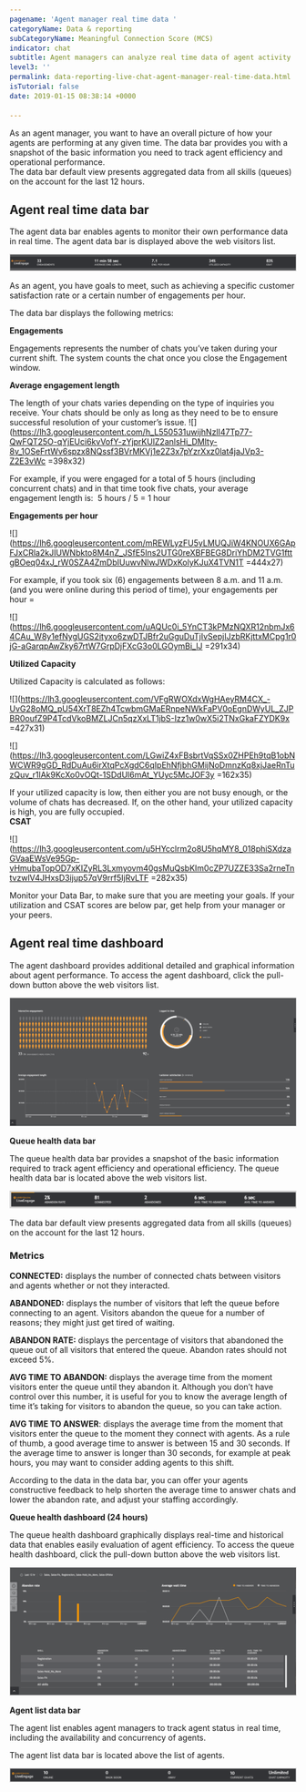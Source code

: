 ```yaml
---
pagename: 'Agent manager real time data '
categoryName: Data & reporting
subCategoryName: Meaningful Connection Score (MCS)
indicator: chat
subtitle: Agent managers can analyze real time data of agent activity
level3: ''
permalink: data-reporting-live-chat-agent-manager-real-time-data.html
isTutorial: false
date: 2019-01-15 08:38:14 +0000

---
```

As an agent manager, you want to have an overall picture of how your agents are performing at any given time. The data bar provides you with a snapshot of the basic information you need to track agent efficiency and operational performance.  
The data bar default view presents aggregated data from all skills (queues) on the account for the last 12 hours.

## **Agent real time data bar**

The agent data bar enables agents to monitor their own performance data in real time. The agent data bar is displayed above the web visitors list.

![](/img/agentchatadata1.png)

As an agent, you have goals to meet, such as achieving a specific customer satisfaction rate or a certain number of engagements per hour.

The data bar displays the following metrics:

**Engagements**

Engagements represents the number of chats you’ve taken during your current shift. The system counts the chat once you close the Engagement window.

 **Average engagement length**

The length of your chats varies depending on the type of inquiries you receive. Your chats should be only as long as they need to be to ensure successful resolution of your customer’s issue. ![](https://lh3.googleusercontent.com/h_L550531uwijhNzlI47Tp77-QwFQT25O-qYjEUci6kvVofY-zYjprKUlZ2anlsHi_DMlty-8v_1OSeFrtWv6spzx8NQssf3BVrMKVj1e2Z3x7pYzrXxz0lat4jaJVp3-Z2E3vWc =398x32)

For example, if you were engaged for a total of 5 hours (including concurrent chats) and in that time took five chats, your average engagement length is:  5 hours / 5 = 1 hour

**Engagements per hour**

![](https://lh6.googleusercontent.com/mREWLyzFU5yLMUQJiW4KNOUX6GApFJxCRla2kJIUWNbkto8M4nZ_JSfE5Ins2UTG0reXBFBEG8DriYhDM2TVG1fttgBOeq04xJ_rW0SZA4ZmDbIUuwvNlwJWDxKolyKJuX4TVN1T =444x27)

For example, if you took six (6) engagements between 8 a.m. and 11 a.m. (and you were online during this period of time), your engagements per hour =

![](https://lh6.googleusercontent.com/uAQUc0i_5YnCT3kPMzNQXR12nbmJx64CAu_W8y1efNygUGS2ityxo6zwDTJBfr2uGguDuTjIvSepjIJzbRKjttxMCpg1r0jG-aGarqpAwZky67rtW7GrpDjFXcG3o0LGOymBi_lJ =291x34)

**Utilized Capacity**

Utilized Capacity is calculated as follows:  

![](https://lh3.googleusercontent.com/VFgRWOXdxWgHAeyRM4CX_-UvG28oMQ_pU54XrT8EZh4TcwbmGMaERnpeNWkFaPV0oEgnDWyUL_ZJPBR0oufZ9P4TcdVkoBMZLJCn5qzXxLT1jbS-Izz1w0wX5i2TNxGkaFZYDK9x =427x31)

![](https://lh3.googleusercontent.com/LGwiZ4xFBsbrtVqSSx0ZHPEh9tqB1obNWCWR9gGD_RdDuAu6irXtqPcXgdC6qIpEhNfjbhGMijNoDmnzKq8xjJaeRnTuzQuv_r1lAk9KcXo0vOQt-1SDdUl6mAt_YUyc5McJOF3y =162x35)

If your utilized capacity is low, then either you are not busy enough, or the volume of chats has decreased. If, on the other hand, your utilized capacity is high, you are fully occupied.    
**CSAT**

![](https://lh3.googleusercontent.com/u5HYcclrm2o8U5hqMY8_018phiSXdzaGVaaEWsVe95Gp-vHmubaTopOD7xKIZyRL3Lxmyovm40gsMuQsbKIm0cZP7UZZE33Sa2rneTntvzwlV4JHxsD3ijup57qV9rrf5IjRvLTF =282x35)

Monitor your Data Bar, to make sure that you are meeting your goals. If your utilization and CSAT scores are below par, get help from your manager or your peers.

## **Agent real time dashboard**

The agent dashboard provides additional detailed and graphical information about agent performance. To access the agent dashboard, click the pull-down button above the web visitors list.

![](/img/agentchatdata2.png)

**Queue health data bar**

The queue health data bar provides a snapshot of the basic information required to track agent efficiency and operational efficiency. The queue health data bar is located above the web visitors list.

![](/img/agentchatdata3.png)

The data bar default view presents aggregated data from all skills (queues) on the account for the last 12 hours.

### **Metrics**

**CONNECTED:** displays the number of connected chats between visitors and agents whether or not they interacted.

**ABANDONED:** displays the number of visitors that left the queue before connecting to an agent. Visitors abandon the queue for a number of reasons; they might just get tired of waiting.

**ABANDON RATE:** displays the percentage of visitors that abandoned the queue out of all visitors that entered the queue. Abandon rates should not exceed 5%.

**AVG TIME TO ABANDON:** displays the average time from the moment visitors enter the queue until they abandon it. Although you don’t have control over this number, it is useful for you to know the average length of time it’s taking for visitors to abandon the queue, so you can take action.

**AVG TIME TO ANSWER**: displays the average time from the moment that visitors enter the queue to the moment they connect with agents. As a rule of thumb, a good average time to answer is between 15 and 30 seconds. If the average time to answer is longer than 30 seconds, for example at peak hours, you may want to consider adding agents to this shift.

According to the data in the data bar, you can offer your agents constructive feedback to help shorten the average time to answer chats and lower the abandon rate, and adjust your staffing accordingly.

**Queue health dashboard (24 hours)**

The queue health dashboard graphically displays real-time and historical data that enables easily evaluation of agent efficiency. To access the queue health dashboard, click the pull-down button above the web visitors list.

![](/img/agentchatdata4.png)

**Agent list data bar**

The agent list enables agent managers to track agent status in real time, including the availability and concurrency of agents.

The agent list data bar is located above the list of agents.

![](/img/agentchatdata5.png)
